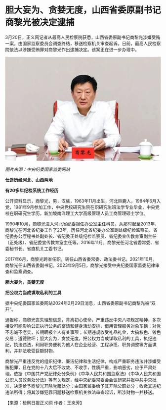 # 胆大妄为、贪婪无度，山西省委原副书记商黎光被决定逮捕

3月20日，正义网记者从最高人民检察院获悉，山西省委原副书记商黎光涉嫌受贿一案，由国家监察委员会调查终结，移送检察机关审查起诉。日前，最高人民检察院依法以涉嫌受贿罪对商黎光作出逮捕决定。该案正在进一步办理中。

![ba22d99f1fc0a0fb8fbf34ed1d716691.jpg](https://raw.githubusercontent.com/qqhsx/qqnews_image/main/2024/03/20/胆大妄为、贪婪无度，山西省委原副书记商黎光被决定逮捕/ba22d99f1fc0a0fb8fbf34ed1d716691.jpg)

_图片来源：中央纪委国家监委网站_

**仕途历经河北、山西两地**

**有20多年纪检系统工作经历**

公开资料显示，商黎光，男，汉族，1963年11月出生，河北巨鹿人，1984年6月入党，1981年9月参加工作，中央党校研究生院在职研究生班法学专业毕业，中央党校在职研究生学历，新加坡南洋理工大学高级管理人员工商管理硕士学位。

1990年10月，商黎光进入河北省纪委担任办公室主任科员。从那时起至2013年，商黎光在河北省纪委工作了23年，历任河北省纪委办公室副处级纪检监察员、省纪委办公厅秘书处副处长、省纪委正处级纪检监察员、省纪委宣传教育室副主任（正处级）、省纪委宣传教育室主任等。2016年11月，商黎光任河北省委常委、省委秘书长、省直机关工委书记。

2017年6月，商黎光跨省任职，转任山西省委常委、政法委书记。2021年10月，商黎光任山西省委副书记。2023年9月5日，商黎光接受中央纪委国家监委纪律审查和监察调查。

**胆大妄为，贪婪无度**

**把公权力当成谋取私利的工具**

据中央纪委国家监委网站2024年2月29日消息，山西省委原副书记商黎光被“双开”。

通报称，商黎光丧失理想信念，背离初心使命，严重违反中央八项规定精神，多次接受可能影响公正执行公务的宴请和健身活动安排，借用管理服务对象车辆；对党不忠诚不老实，长期瞒报个人有关事项；长期违规收受礼品礼金，大搞权色、钱色交易；道德败坏；胆大妄为，贪婪无度，把公权力当成谋取私利的工具，执纪违纪，执法违法，利用职务便利为他人在企业经营、工程承揽、职务调整等方面谋利，并非法收受巨额财物。

商黎光严重违反党的组织纪律、廉洁纪律和生活纪律，构成严重职务违法并涉嫌受贿犯罪，且在党的十八大后不收敛、不收手，性质严重，影响恶劣，应予严肃处理。依据《中国共产党纪律处分条例》《中华人民共和国监察法》《中华人民共和国公职人员政务处分法》等有关规定，经中央纪委常委会会议研究并报中共中央批准，决定给予商黎光开除党籍处分；由国家监委给予其开除公职处分；收缴其违纪违法所得；将其涉嫌犯罪问题移送检察机关依法审查起诉，所涉财物一并移送。

【来源：检察日报正义网 作者：王岚芳】

